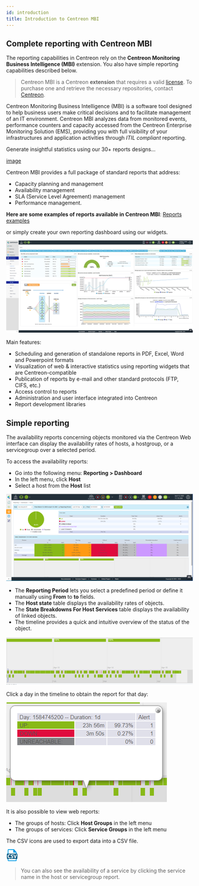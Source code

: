 ```yaml
---
id: introduction
title: Introduction to Centreon MBI
---
```


## Complete reporting with Centreon MBI

The reporting capabilities in Centreon rely on the **Centreon Monitoring Business Intelligence (MBI)** extension.
You also have simple reporting capabilities described below.

> Centreon MBI is a Centreon **extension** that requires a valid [license](../administration/licenses.md). To
> purchase one and retrieve the necessary repositories, contact
> [Centreon](mailto:sales@centreon.com).

Centreon Monitoring Business Intelligence (MBI) is a software tool
designed to help business users make critical decisions and to
facilitate management of an IT environment. Centreon MBI analyzes data
from monitored events, performance counters and capacity accessed from
the Centreon Enterprise Monitoring Solution (EMS), providing you with
full visibility of your infrastructures and application activities
through *ITIL compliant* reporting.


Generate insightful statistics using our 30+ reports designs\...

[image](../assets/reporting/installation/bi_retention.png)

Centreon MBI provides a full package of standard reports that address:

-   Capacity planning and management
-   Availability management
-   SLA (Service Level Agreement) management
-   Performance management.

**Here are some examples of reports available in Centreon MBI**: [Reports examples](../assets/reporting/Centreon-MBI-Sample-Reports.pdf)

or simply create your own reporting dashboard using our widgets.

![image](../assets/reporting/dashboard.png)

Main features:

-   Scheduling and generation of standalone reports in PDF, Excel, Word
    and Powerpoint formats
-   Visualization of web & interactive statistics using reporting
    widgets that are Centreon-compatible
-   Publication of reports by e-mail and other standard protocols (FTP,
    CIFS, etc.)
-   Access control to reports
-   Administration and user interface integrated into Centreon
-   Report development libraries

## Simple reporting

The availability reports concerning objects monitored via the Centreon Web interface 
can display the availability rates of hosts, a hostgroup, or a servicegroup over a selected period.

To access the availability reports:

- Go into the following menu: **Reporting > Dashboard**
- In the left menu, click **Host**
- Select a host from the **Host** list

![image](../assets/reporting/os-reporting/os-host-reporting.png)

- The **Reporting Period** lets you select a predefined period or define it manually using **From** to **to** fields.
- The **Host state** table displays the availability rates of objects.
- The **State Breakdowns For Host Services** table displays the availability of linked objects.
- The timeline provides a quick and intuitive overview of the status of the object.

![image](../assets/reporting/os-reporting/os-host-timeline.png)

Click a day in the timeline to obtain the report for that day:

![image](../assets/reporting/os-reporting/os-host-tooltip.png)

It is also possible to view web reports:

* The groups of hosts: Click **Host Groups** in the left menu
* The groups of services: Click **Service Groups** in the left menu

The CSV icons are used to export data into a CSV file.

![image](../assets/reporting/os-reporting/os-csv.png)

> You can also see the availability of a service by clicking the service name in the host or servicegroup report.